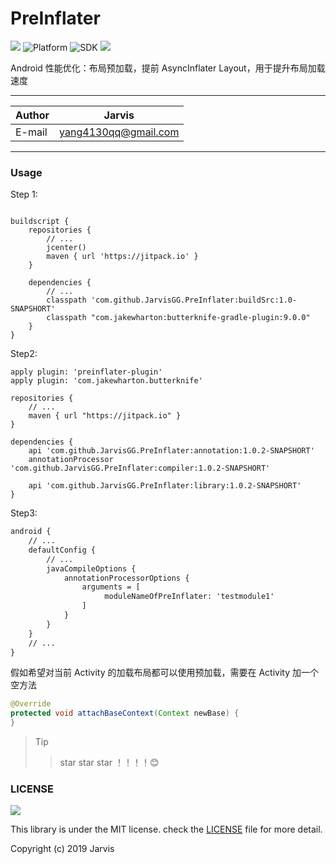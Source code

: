 PreInflater
===========================
[![](https://jitpack.io/v/JarvisGG/PreInflater.svg)](https://jitpack.io/#JarvisGG/PreInflater)
![Platform](https://img.shields.io/badge/platform-android-blue.svg)
![SDK](https://img.shields.io/badge/SDK-12%2B-blue.svg)
[![](https://img.shields.io/badge/Author-JarvisGG-7AD6FD.svg)](http:\//jarvisgg.github.io/)

Android 性能优化：布局预加载，提前 AsyncInflater Layout，用于提升布局加载速度

****
	
|Author|Jarvis|
|---|---
|E-mail|yang4130qq@gmail.com


****

### Usage
Step 1:
``` Gradle

buildscript {
    repositories {
        // ...
        jcenter()
        maven { url 'https://jitpack.io' }
    }
        
    dependencies {
        // ...
        classpath 'com.github.JarvisGG.PreInflater:buildSrc:1.0-SNAPSHORT'
        classpath "com.jakewharton:butterknife-gradle-plugin:9.0.0"
    }
}

```
Step2:
``` Gradle
apply plugin: 'preinflater-plugin'
apply plugin: 'com.jakewharton.butterknife'

repositories {
    // ...
    maven { url "https://jitpack.io" }
}

dependencies {
    api 'com.github.JarvisGG.PreInflater:annotation:1.0.2-SNAPSHORT'
    annotationProcessor 'com.github.JarvisGG.PreInflater:compiler:1.0.2-SNAPSHORT'
    
    api 'com.github.JarvisGG.PreInflater:library:1.0.2-SNAPSHORT'
}

```

Step3:
``` XML
android {
    // ...
    defaultConfig {
        // ...
        javaCompileOptions {
            annotationProcessorOptions {
                arguments = [
                     moduleNameOfPreInflater: 'testmodule1'
                ]
            }
        }
    }
    // ...
}
```
假如希望对当前 Activity 的加载布局都可以使用预加载，需要在 Activity 加一个 空方法

``` Java
@Override
protected void attachBaseContext(Context newBase) {
}
```

> Tip
>> star star star ！！！！:blush:

### LICENSE
![](https://upload.wikimedia.org/wikipedia/commons/thumb/f/f8/License_icon-mit-88x31-2.svg/128px-License_icon-mit-88x31-2.svg.png)

This library is under the MIT license. check the [LICENSE](https://opensource.org/licenses/MIT) file for more detail.

Copyright (c) 2019 Jarvis
